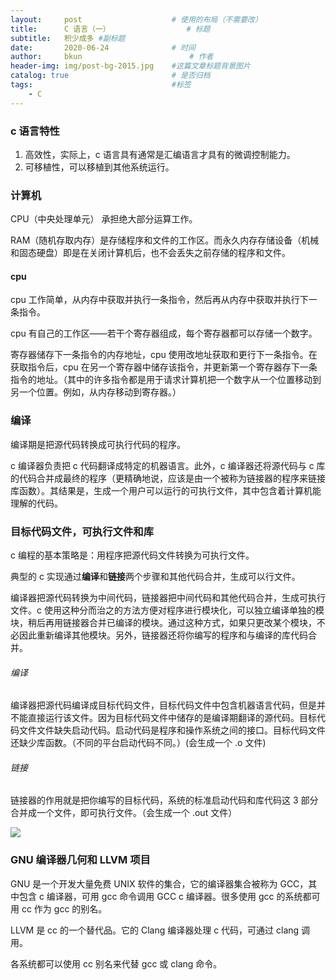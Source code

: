 ```yaml
---
layout:     post   				    # 使用的布局（不需要改）
title:      C 语言（一） 				# 标题 
subtitle:   积少成多 #副标题
date:       2020-06-24				# 时间
author:     bkun 						# 作者
header-img: img/post-bg-2015.jpg 	#这篇文章标题背景图片
catalog: true 						# 是否归档
tags:								#标签
    - C
---
```


### c 语言特性
1. 高效性，实际上，c 语言具有通常是汇编语言才具有的微调控制能力。
2. 可移植性，可以移植到其他系统运行。

### 计算机
CPU（中央处理单元） 承担绝大部分运算工作。

RAM（随机存取内存）是存储程序和文件的工作区。而永久内存存储设备（机械和固态硬盘）即是在关闭计算机后，也不会丢失之前存储的程序和文件。


#### cpu
 cpu 工作简单，从内存中获取并执行一条指令，然后再从内存中获取并执行下一条指令。
 
 cpu 有自己的工作区——若干个寄存器组成，每个寄存器都可以存储一个数字。
 
 寄存器储存下一条指令的内存地址，cpu 使用改地址获取和更行下一条指令。在获取指令后，cpu 在另一个寄存器中储存该指令，并更新第一个寄存器存下一条指令的地址。（其中的许多指令都是用于请求计算机把一个数字从一个位置移动到 另一个位置。例如，从内存移动到寄存器。）
 
 
### 编译
 编译期是把源代码转换成可执行代码的程序。
 
 c 编译器负责把 c 代码翻译成特定的机器语言。此外，c 编译器还将源代码与 c 库的代码合并成最终的程序（更精确地说，应该是由一个被称为链接器的程序来链接库函数）。其结果是，生成一个用户可以运行的可执行文件，其中包含着计算机能理解的代码。
 
### 目标代码文件，可执行文件和库
c 编程的基本策略是：用程序把源代码文件转换为可执行文件。

典型的 c 实现通过**编译**和**链接**两个步骤和其他代码合并，生成可以行文件。

编译器把源代码转换为中间代码，链接器把中间代码和其他代码合并，生成可执行文件。c 使用这种分而治之的方法方便对程序进行模块化，可以独立编译单独的模块，稍后再用链接器合并已编译的模块。通过这种方式，如果只更改某个模块，不必因此重新编译其他模块。另外，链接器还将你编写的程序和与编译的库代码合并。

###### 编译
编译器把源代码编译成目标代码文件，目标代码文件中包含机器语言代码，但是并不能直接运行该文件。因为目标代码文件中储存的是编译期翻译的源代码。目标代码文件文件缺失启动代码。启动代码是程序和操作系统之间的接口。目标代码文件还缺少库函数。（不同的平台启动代码不同。）(会生成一个 .o 文件)

###### 链接
链接器的作用就是把你编写的目标代码，系统的标准启动代码和库代码这 3 部分合并成一个文件，即可执行文件。（会生成一个 .out 文件）

![](https://tva1.sinaimg.cn/large/007S8ZIlgy1ggx8srp8acj30zm0u0akp.jpg)


### GNU 编译器几何和 LLVM 项目

GNU 是一个开发大量免费 UNIX 软件的集合，它的编译器集合被称为 GCC，其中包含 c 编译器，可用 gcc 命令调用 GCC c 编译器。很多使用 gcc 的系统都可用 cc 作为 gcc 的别名。

LLVM 是 cc 的一个替代品。它的 Clang 编译器处理 c 代码，可通过 clang 调用。

各系统都可以使用 cc 别名来代替 gcc 或 clang 命令。

